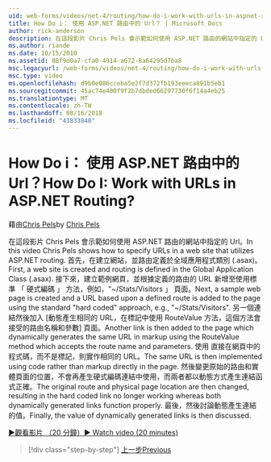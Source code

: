 ```yaml
---
uid: web-forms/videos/net-4/routing/how-do-i-work-with-urls-in-aspnet-routing
title: How Do i： 使用 ASP.NET 路由中的 Url？ | Microsoft Docs
author: rick-anderson
description: 在這段影片 Chris Pels 會示範如何使用 ASP.NET 路由的網站中指定的 Url。 首先，在建立網站，且路由定義在 gl...
ms.author: riande
ms.date: 10/15/2010
ms.assetid: 08f9d0a7-cfa0-4914-a672-8a64295d7ba8
msc.legacyurl: /web-forms/videos/net-4/routing/how-do-i-work-with-urls-in-aspnet-routing
msc.type: video
ms.openlocfilehash: d9b0e086cceba5e2f7d372fb193eeeca891b5eb1
ms.sourcegitcommit: 45ac74e400f9f2b7dbded66297730f6f14a4eb25
ms.translationtype: MT
ms.contentlocale: zh-TW
ms.lasthandoff: 08/16/2018
ms.locfileid: "41833840"
---
```

<a name="how-do-i-work-with-urls-in-aspnet-routing"></a><span data-ttu-id="ffead-105">How Do i： 使用 ASP.NET 路由中的 Url？</span><span class="sxs-lookup"><span data-stu-id="ffead-105">How Do I: Work with URLs in ASP.NET Routing?</span></span>
====================
<span data-ttu-id="ffead-106">藉由[Chris Pels](https://twitter.com/chrispels)</span><span class="sxs-lookup"><span data-stu-id="ffead-106">by [Chris Pels](https://twitter.com/chrispels)</span></span>

<span data-ttu-id="ffead-107">在這段影片 Chris Pels 會示範如何使用 ASP.NET 路由的網站中指定的 Url。</span><span class="sxs-lookup"><span data-stu-id="ffead-107">In this video Chris Pels shows how to specify URLs in a web site that utilizes ASP.NET routing.</span></span> <span data-ttu-id="ffead-108">首先，在建立網站，並路由定義於全域應用程式類別 (.asax)。</span><span class="sxs-lookup"><span data-stu-id="ffead-108">First, a web site is created and routing is defined in the Global Application Class (.asax).</span></span> <span data-ttu-id="ffead-109">接下來，建立範例網頁，並根據定義的路由的 URL 新增至使用標準 「 硬式編碼 」 方法，例如，"~/Stats/Visitors 」 頁面。</span><span class="sxs-lookup"><span data-stu-id="ffead-109">Next, a sample web page is created and a URL based upon a defined route is added to the page using the standard "hard coded" approach, e.g., "~/Stats/Visitors".</span></span> <span data-ttu-id="ffead-110">另一個連結然後加入 [動態產生相同的 URL，在標記中使用 RouteValue 方法，這個方法會接受的路由名稱和參數] 頁面。</span><span class="sxs-lookup"><span data-stu-id="ffead-110">Another link is then added to the page which dynamically generates the same URL in markup using the RouteValue method which accepts the route name and parameters.</span></span> <span data-ttu-id="ffead-111">使用 直接在網頁中的 程式碼，而不是標記，則實作相同的 URL。</span><span class="sxs-lookup"><span data-stu-id="ffead-111">The same URL is then implemented using code rather than markup directly in the page.</span></span> <span data-ttu-id="ffead-112">然後變更原始的路由和實體頁面的位置，不會再產生硬式編碼連結中使用，而兩者都以動態方式產生連結函式正確。</span><span class="sxs-lookup"><span data-stu-id="ffead-112">The original route and physical page location are then changed, resulting in the hard coded link no longer working whereas both dynamically generated links function properly.</span></span> <span data-ttu-id="ffead-113">最後，然後討論動態產生連結的值。</span><span class="sxs-lookup"><span data-stu-id="ffead-113">Finally, the value of dynamically generated links is then discussed.</span></span>

[<span data-ttu-id="ffead-114">&#9654;觀看影片 （20 分鐘）</span><span class="sxs-lookup"><span data-stu-id="ffead-114">&#9654; Watch video (20 minutes)</span></span>](https://channel9.msdn.com/Blogs/ASP-NET-Site-Videos/how-do-i-work-with-urls-in-aspnet-routing)

> [!div class="step-by-step"]
> [<span data-ttu-id="ffead-115">上一步</span><span class="sxs-lookup"><span data-stu-id="ffead-115">Previous</span></span>](how-do-i-use-routing-with-aspnet-web-forms.md)
